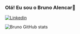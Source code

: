 ### Olá! Eu sou o Bruno Alencar🖖
[![Linkedin](https://img.shields.io/badge/LinkedIn-0077B5?style=for-the-badge&logo=linkedin&logoColor=white)]()

![Bruno GitHub stats](https://github-readme-stats.vercel.app/api?username=BrunoeSousaAlencar&show_icons=true&theme=highcontrast)


